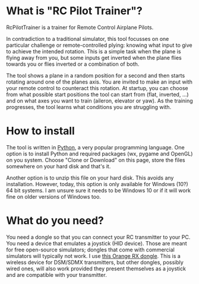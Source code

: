 # What is "RC Pilot Trainer"?
RcPilotTrainer is a trainer for Remote Control Airplane Pilots. 

In contradiction to a traditional simulator, this tool focusses on one particular challenge or remote-controlled plying: knowing what input to give to achieve the intended rotation. This is a simple task when the plane is flying away from you, but some inputs get inverted when the plane flies towards you or flies inverted or a combination of both.

The tool shows a plane in a random position for a second and then starts rotating around one of the planes axis. You are invited to make an input with your remote control to counteract this rotation. At startup, you can choose from what possible start positions the tool can start from (flat, inverted, ...) and on what axes you want to train (aileron, elevator or yaw). As the training progresses, the tool learns what conditions you are struggling with.

# How to install
The tool is written in [Python](http://www.python.org), a very popular programming language. One option is to install Python and required packages (wx, pygame and OpenGL) on you system. Choose "Clone or Download" on this page, store the files somewhere on your hard disk and that's it.

Another option is to unzip this file on your hard disk. This avoids any installation. However, today, this option is only available for Windows (10?) 64 bit systems. I am unsure sure it needs to be Windows 10 or if it will work fine on older versions of Windows too.

# What do you need?
You need a dongle so that you can connect your RC transmitter to your PC. You need a device that emulates a joystick (HID device). Those are meant for free open-source simulators; dongles that come with commercial simulators will typically not work. I use [this Orange RX dongle](https://hobbyking.com/en_us/dsmx-dsm2-protocol-usb-dongle.html). This is a wireless device for DSM/SDMX transmitters, but other dongles, possibly wired ones, will also work provided they present themselves as a joystick and are compatible with your transmitter.

